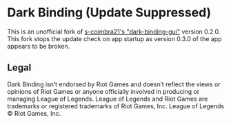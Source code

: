 # Dark Binding (Update Suppressed)

This is an unofficial fork of [s-coimbra21's "dark-binding-gui"](https://github.com/s-coimbra21/dark-binding-gui) version 0.2.0. This fork stops the update check on app startup as version 0.3.0 of the app appears to be broken.

## Legal

Dark Binding isn’t endorsed by Riot Games and doesn’t reflect the views or opinions of Riot Games
or anyone officially involved in producing or managing League of Legends. League of Legends and Riot Games are
trademarks or registered trademarks of Riot Games, Inc. League of Legends © Riot Games, Inc.
